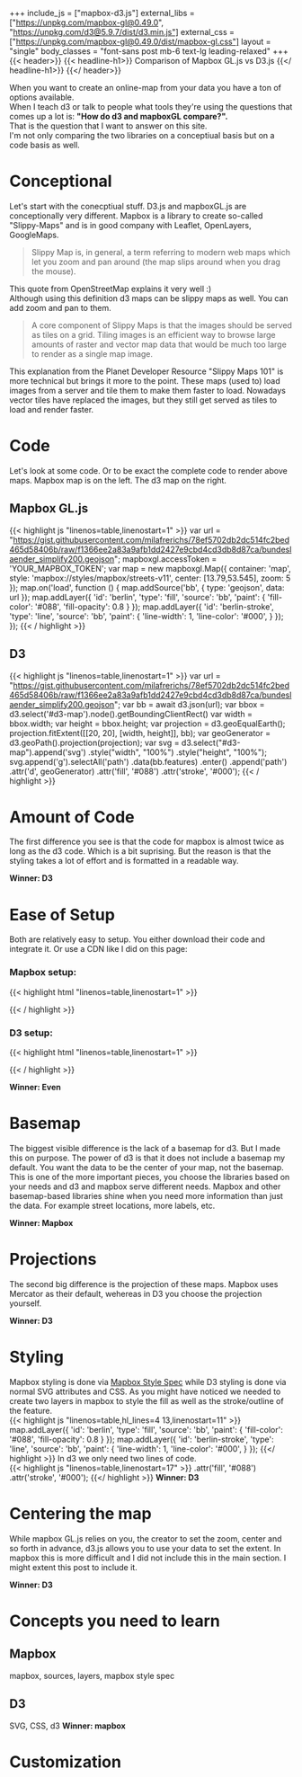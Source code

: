 +++
include_js = ["mapbox-d3.js"]
external_libs = ["https://unpkg.com/mapbox-gl@0.49.0", "https://unpkg.com/d3@5.9.7/dist/d3.min.js"]
external_css = ["https://unpkg.com/mapbox-gl@0.49.0/dist/mapbox-gl.css"]
layout = "single"
body_classes = "font-sans post mb-6 text-lg leading-relaxed"
+++
{{< header>}}
  {{< headline-h1>}}
    Comparison of Mapbox GL.js vs D3.js
  {{</ headline-h1>}}
{{</ header>}}

<div class="flex h-64 mb-8">
  <div class="w-1/2">
    <div id="map" class="h-full"></div>
  </div>
  <div class="w-1/2">
    <div id="d3-map" class="h-full"></div>
  </div>
</div>

When you want to create an online-map from your data you have a ton of options available.  
When I teach d3 or talk to people what tools they're using the questions that comes up a lot is: __"How do d3 and mapboxGL compare?".__  
That is the question that I want to answer on this site.  
I'm not only comparing the two libraries on a conceptiual basis but on a code basis as well.  

# Conceptional
Let's start with the conecptiual stuff. D3.js and mapboxGL.js are conceptionally very different. Mapbox is a library to create so-called "Slippy-Maps" and is in good company with Leaflet, OpenLayers, GoogleMaps.

> Slippy Map is, in general, a term referring to modern web maps which let you zoom and pan around (the map slips around when you drag the mouse).

This quote from OpenStreetMap explains it very well :)  
Although using this definition d3 maps can be slippy maps as well. You can add zoom and pan to them.  

> A core component of Slippy Maps is that the images should be served as tiles on a grid. Tiling images is an efficient way to browse large amounts of raster and vector map data that would be much too large to render as a single map image. 

This explanation from the Planet Developer Resource "Slippy Maps 101" is more technical but brings it more to the point. These maps (used to) load images from a server and tile them to make them faster to load. Nowadays vector tiles have replaced the images, but they still get served as tiles to load and render faster. 

# Code
Let's look at some code. Or to be exact the complete code to render above maps. Mapbox map is on the left. The d3 map on the right. 

## Mapbox GL.js
{{< highlight js "linenos=table,linenostart=1" >}}
var url = "https://gist.githubusercontent.com/milafrerichs/78ef5702db2dc514fc2bed465d58406b/raw/f1366ee2a83a9afb1dd2427e9cbd4cd3db8d87ca/bundeslaender_simplify200.geojson";
mapboxgl.accessToken = 'YOUR_MAPBOX_TOKEN';
var map = new mapboxgl.Map({
  container: 'map',
    style: 'mapbox://styles/mapbox/streets-v11',
    center: [13.79,53.545], 
    zoom: 5
  });
  map.on('load', function () {
    map.addSource('bb', { type: 'geojson', data: url });
    map.addLayer({
      'id': 'berlin',
      'type': 'fill',
      'source': 'bb',
      'paint': {
        'fill-color': '#088',
        'fill-opacity': 0.8
      }
    });
    map.addLayer({
      'id': 'berlin-stroke',
      'type': 'line',
      'source': 'bb',
      'paint': {
        'line-width': 1,
        'line-color': '#000',
      }
    });
});
{{< / highlight >}}
## D3
{{< highlight js "linenos=table,linenostart=1" >}}
var url = "https://gist.githubusercontent.com/milafrerichs/78ef5702db2dc514fc2bed465d58406b/raw/f1366ee2a83a9afb1dd2427e9cbd4cd3db8d87ca/bundeslaender_simplify200.geojson";
var bb = await d3.json(url);
var bbox = d3.select('#d3-map').node().getBoundingClientRect()
var width = bbox.width;
var height = bbox.height;
var projection = d3.geoEqualEarth();
projection.fitExtent([[20, 20], [width, height]], bb);
var geoGenerator = d3.geoPath().projection(projection);
var svg = d3.select("#d3-map").append('svg')
    .style("width", "100%")
    .style("height", "100%");
svg.append('g').selectAll('path')
.data(bb.features)
.enter()
  .append('path')
  .attr('d', geoGenerator)
  .attr('fill', '#088')
  .attr('stroke', '#000');
{{< / highlight >}}

# Amount of Code
The first difference you see is that the code for mapbox is almost twice as long as the d3 code. Which is a bit suprising. But the reason is that the styling takes a lot of effort and is formatted in a readable way.  

__Winner: D3__

# Ease of Setup
Both are relatively easy to setup. You either download their code and integrate it. Or use a CDN like I did on this page:

### Mapbox setup:

{{< highlight html "linenos=table,linenostart=1" >}}
<script src="https://unpkg.com/mapbox-gl@0.49.0" type="text/javascript"></script>
<link href="https://unpkg.com/mapbox-gl@0.49.0/dist/mapbox-gl.css" rel="stylesheet" type="text/css">
{{< / highlight >}}

### D3 setup:

{{< highlight html "linenos=table,linenostart=1" >}}
<script src="https://unpkg.com/d3@5.9.7/dist/d3.min.js" type="text/javascript"></script>
{{< / highlight >}}


__Winner: Even__

# Basemap
The biggest visible difference is the lack of a basemap for d3. But I made this on purpose. The power of d3 is that it does not include a basemap my default. You want the data to be the center of your map, not the basemap.  
This is one of the more important pieces, you choose the libraries based on your needs and d3 and mapbox serve different needs. Mapbox and other basemap-based libraries shine when you need more information than just the data. For example street locations, more labels, etc.

__Winner: Mapbox__

# Projections
The second big difference is the projection of these maps. Mapbox uses Mercator as their default, wehereas in D3 you choose the projection yourself. 

__Winner: D3__

# Styling

Mapbox styling is done via [Mapbox Style Spec]() while D3 styling is done via normal SVG attributes and CSS.
As you might have noticed we needed to create two layers in mapbox to style the fill as well as the stroke/outline of the feature.  
{{< highlight js "linenos=table,hl_lines=4 13,linenostart=11" >}}
    map.addLayer({
      'id': 'berlin',
      'type': 'fill',
      'source': 'bb',
      'paint': {
        'fill-color': '#088',
        'fill-opacity': 0.8
      }
    });
    map.addLayer({
      'id': 'berlin-stroke',
      'type': 'line',
      'source': 'bb',
      'paint': {
        'line-width': 1,
        'line-color': '#000',
      }
    });
{{</ highlight >}}
In d3 we only need two lines of code.  
{{< highlight js "linenos=table,linenostart=17" >}}
  .attr('fill', '#088')
  .attr('stroke', '#000');
{{</ highlight >}}
__Winner: D3__

# Centering the map
While mapbox GL.js relies on you, the creator to set the zoom, center and so forth in advance, d3.js allows you to use your data to set the extent. In mapbox this is more difficult and I did not include this in the main section. I might extent this post to include it.

__Winner: D3__

# Concepts you need to learn

## Mapbox
mapbox, sources, layers, mapbox style spec

## D3
SVG, CSS, d3
__Winner: mapbox__

# Customization
